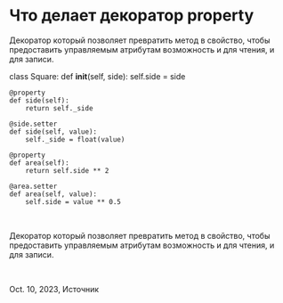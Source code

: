 # Что делает декоратор property

Декоратор который позволяет превратить метод в свойство, чтобы предоставить управляемым атрибутам возможность и для чтения, и для записи.

class Square:
    def __init__(self, side):
        self.side = side

    @property
    def side(self):
        return self._side

    @side.setter
    def side(self, value):
        self._side = float(value)

    @property
    def area(self):
        return self.side ** 2

    @area.setter
    def area(self, value):
        self.side = value ** 0.5
 

Декоратор который позволяет превратить метод в свойство, чтобы предоставить управляемым атрибутам возможность и для чтения, и для записи.

 

Oct. 10, 2023, Источник

